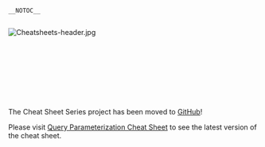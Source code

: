 `__NOTOC__`

<div style="width:100%;height:160px;border:0,margin:0;overflow: hidden;">

![Cheatsheets-header.jpg](Cheatsheets-header.jpg
"Cheatsheets-header.jpg")

</div>

The Cheat Sheet Series project has been moved to
[GitHub](https://github.com/OWASP/CheatSheetSeries)\!

Please visit [Query Parameterization Cheat
Sheet](https://github.com/OWASP/CheatSheetSeries/blob/master/cheatsheets/Query_Parameterization_Cheat_Sheet.md)
to see the latest version of the cheat sheet.